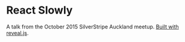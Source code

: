 # React Slowly

A talk from the October 2015 SilverStripe Auckland meetup. [Built with reveal.js](http://lab.hakim.se/reveal-js/).

